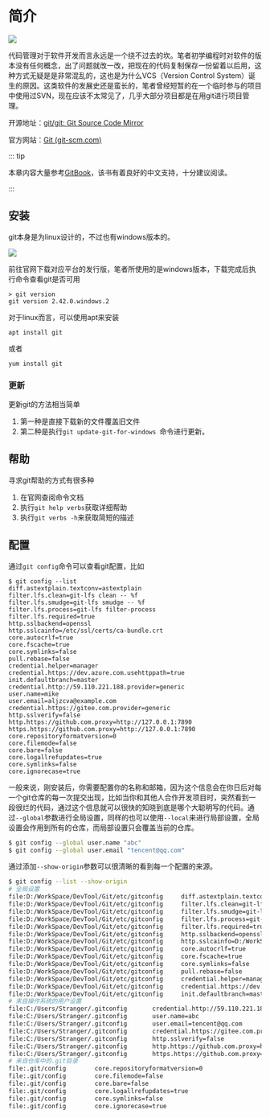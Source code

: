 # 简介

![](https://gitforwindows.org/img/git_logo.png)

代码管理对于软件开发而言永远是一个绕不过去的坎。笔者初学编程时对软件的版本没有任何概念，出了问题就改一改，把现在的代码复制保存一份留着以后用，这种方式无疑是是非常混乱的，这也是为什么VCS（Version Control System）诞生的原因。这类软件的发展史还是蛮长的，笔者曾经短暂的在一个临时参与的项目中使用过SVN，现在应该不太常见了，几乎大部分项目都是在用git进行项目管理。

开源地址：[git/git: Git Source Code Mirror](https://github.com/git/git)

官方网站：[Git (git-scm.com)](https://git-scm.com/)



::: tip

本章内容大量参考[GitBook](https://git-scm.com/book/zh/v2)，该书有着良好的中文支持，十分建议阅读。

:::



## 安装

git本身是为linux设计的，不过也有windows版本的。

![](https://public-1308755698.cos.ap-chongqing.myqcloud.com//img/202309021510253.png)

前往官网下载对应平台的发行版，笔者所使用的是windows版本，下载完成后执行命令查看git是否可用

```
> git version
git version 2.42.0.windows.2
```

对于linux而言，可以使用apt来安装

```
apt install git
```

或者

```
yum install git
```



### 更新

更新git的方法相当简单

1. 第一种是直接下载新的文件覆盖旧文件
2. 第二种是执行`git update-git-for-windows `命令进行更新。



## 帮助

寻求git帮助的方式有很多种

1. 在官网查阅命令文档
2. 执行`git help verbs`获取详细帮助
3. 执行`git verbs -h`来获取简短的描述



## 配置

通过`git config`命令可以查看git配置，比如

```
$ git config --list
diff.astextplain.textconv=astextplain
filter.lfs.clean=git-lfs clean -- %f
filter.lfs.smudge=git-lfs smudge -- %f
filter.lfs.process=git-lfs filter-process
filter.lfs.required=true
http.sslbackend=openssl
http.sslcainfo=/etc/ssl/certs/ca-bundle.crt
core.autocrlf=true
core.fscache=true
core.symlinks=false
pull.rebase=false
credential.helper=manager
credential.https://dev.azure.com.usehttppath=true
init.defaultbranch=master
credential.http://59.110.221.188.provider=generic
user.name=mike
user.email=aljzcva@example.com
credential.https://gitee.com.provider=generic
http.sslverify=false
http.https://github.com.proxy=http://127.0.0.1:7890
https.https://github.com.proxy=http://127.0.0.1:7890
core.repositoryformatversion=0
core.filemode=false
core.bare=false
core.logallrefupdates=true
core.symlinks=false
core.ignorecase=true
```

一般来说，刚安装后，你需要配置你的名称和邮箱，因为这个信息会在你日后对每一个git仓库的每一次提交出现，比如当你和其他人合作开发项目时，突然看到一段很烂的代码，通过这个信息就可以很快的知晓到底是哪个大聪明写的代码。通过`--global`参数进行全局设置，同样的也可以使用`--local`来进行局部设置，全局设置会作用到所有的仓库，而局部设置只会覆盖当前的仓库。

```sh
$ git config --global user.name "abc"
$ git config --global user.email "tencent@qq.com"
```

通过添加`--show-origin`参数可以很清晰的看到每一个配置的来源。

```sh
$ git config --list --show-origin
# 全局设置
file:D:/WorkSpace/DevTool/Git/etc/gitconfig     diff.astextplain.textconv=astextplain
file:D:/WorkSpace/DevTool/Git/etc/gitconfig     filter.lfs.clean=git-lfs clean -- %f
file:D:/WorkSpace/DevTool/Git/etc/gitconfig     filter.lfs.smudge=git-lfs smudge -- %f
file:D:/WorkSpace/DevTool/Git/etc/gitconfig     filter.lfs.process=git-lfs filter-process
file:D:/WorkSpace/DevTool/Git/etc/gitconfig     filter.lfs.required=true
file:D:/WorkSpace/DevTool/Git/etc/gitconfig     http.sslbackend=openssl
file:D:/WorkSpace/DevTool/Git/etc/gitconfig     http.sslcainfo=D:/WorkSpace/DevTool/Git/mingw64/etc/ssl/certs/ca-bundle.crt
file:D:/WorkSpace/DevTool/Git/etc/gitconfig     core.autocrlf=true
file:D:/WorkSpace/DevTool/Git/etc/gitconfig     core.fscache=true
file:D:/WorkSpace/DevTool/Git/etc/gitconfig     core.symlinks=false
file:D:/WorkSpace/DevTool/Git/etc/gitconfig     pull.rebase=false
file:D:/WorkSpace/DevTool/Git/etc/gitconfig     credential.helper=manager
file:D:/WorkSpace/DevTool/Git/etc/gitconfig     credential.https://dev.azure.com.usehttppath=true
file:D:/WorkSpace/DevTool/Git/etc/gitconfig     init.defaultbranch=master
# 来自操作系统的用户设置
file:C:/Users/Stranger/.gitconfig       credential.http://59.110.221.188.provider=generic
file:C:/Users/Stranger/.gitconfig       user.name=abc
file:C:/Users/Stranger/.gitconfig       user.email=tencent@qq.com
file:C:/Users/Stranger/.gitconfig       credential.https://gitee.com.provider=generic
file:C:/Users/Stranger/.gitconfig       http.sslverify=false
file:C:/Users/Stranger/.gitconfig       http.https://github.com.proxy=http://127.0.0.1:7890
file:C:/Users/Stranger/.gitconfig       https.https://github.com.proxy=http://127.0.0.1:7890
# 来自仓库中的.git目录
file:.git/config        core.repositoryformatversion=0
file:.git/config        core.filemode=false
file:.git/config        core.bare=false
file:.git/config        core.logallrefupdates=true
file:.git/config        core.symlinks=false
file:.git/config        core.ignorecase=true
```

